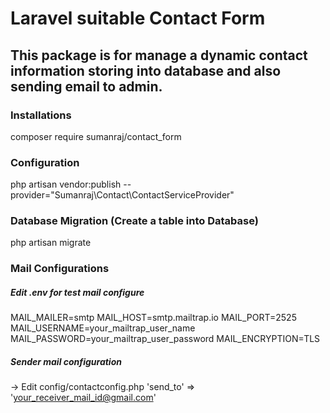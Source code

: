 # Laravel suitable Contact Form
## This package is for manage a dynamic contact information storing into database and also sending email to admin.

### Installations
composer require sumanraj/contact_form

### Configuration
php artisan vendor:publish --provider="Sumanraj\Contact\ContactServiceProvider"

### Database Migration (Create a table <contacts> into Database)
php artisan migrate

### Mail Configurations
##### Edit .env for test mail configure
MAIL_MAILER=smtp
MAIL_HOST=smtp.mailtrap.io
MAIL_PORT=2525
MAIL_USERNAME=your_mailtrap_user_name
MAIL_PASSWORD=your_mailtrap_user_password
MAIL_ENCRYPTION=TLS

##### Sender mail configuration
-> Edit config/contactconfig.php
    'send_to' => 'your_receiver_mail_id@gmail.com'
